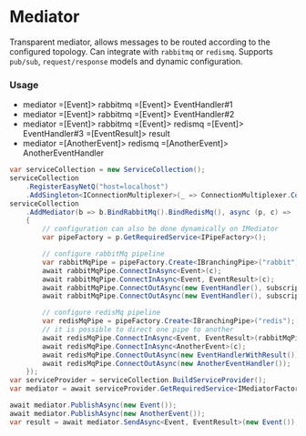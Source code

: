 # Mediator
Transparent mediator, allows messages to be routed according to the configured topology. Can integrate with ```rabbitmq``` or ```redismq```. Supports ```pub/sub```, ```request/response``` models and dynamic configuration.
### Usage
* mediator =[Event]> rabbitmq =[Event]> EventHandler#1
* mediator =[Event]> rabbitmq =[Event]> EventHandler#2
* mediator =[Event]> rabbitmq =[Event]> redismq =[Event]> EventHandler#3 =[EventResult]> result
* mediator =[AnotherEvent]> redismq =[AnotherEvent]> AnotherEventHandler
```csharp
var serviceCollection = new ServiceCollection();
serviceCollection
    .RegisterEasyNetQ("host=localhost")
    .AddSingleton<IConnectionMultiplexer>(_ => ConnectionMultiplexer.Connect("localhost"));
serviceCollection
    .AddMediator(b => b.BindRabbitMq().BindRedisMq(), async (p, c) =>
    {
        // configuration can also be done dynamically on IMediator
        var pipeFactory = p.GetRequiredService<IPipeFactory>();

        // configure rabbitMq pipeline
        var rabbitMqPipe = pipeFactory.Create<IBranchingPipe>("rabbit");
        await rabbitMqPipe.ConnectInAsync<Event>(c);
        await rabbitMqPipe.ConnectInAsync<Event, EventResult>(c);
        await rabbitMqPipe.ConnectOutAsync(new EventHandler(), subscriptionId: "1");
        await rabbitMqPipe.ConnectOutAsync(new EventHandler(), subscriptionId: "2");

        // configure redisMq pipeline
        var redisMqPipe = pipeFactory.Create<IBranchingPipe>("redis");
        // it is possible to direct one pipe to another
        await redisMqPipe.ConnectInAsync<Event, EventResult>(rabbitMqPipe);
        await redisMqPipe.ConnectInAsync<AnotherEvent>(c);
        await redisMqPipe.ConnectOutAsync(new EventHandlerWithResult());
        await redisMqPipe.ConnectOutAsync(new AnotherEventHandler());
    });
var serviceProvider = serviceCollection.BuildServiceProvider();
var mediator = await serviceProvider.GetRequiredService<IMediatorFactory>().CreateAsync();

await mediator.PublishAsync(new Event());
await mediator.PublishAsync(new AnotherEvent());
var result = await mediator.SendAsync<Event, EventResult>(new Event());
```
